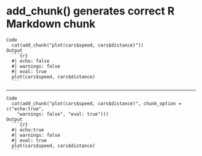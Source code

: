 # add_chunk() generates correct R Markdown chunk

    Code
      cat(add_chunk("plot(cars$speed, cars$distance)"))
    Output
      ```{r} 
      #| echo: false 
      #| warnings: false 
      #| eval: true
      plot(cars$speed, cars$distance)
      ``` 

---

    Code
      cat(add_chunk("plot(cars$speed, cars$distance)", chunk_option = c("echo:true",
        "warnings: false", "eval: true")))
    Output
      ```{r} 
      #| echo:true 
      #| warnings: false 
      #| eval: true
      plot(cars$speed, cars$distance)
      ``` 

